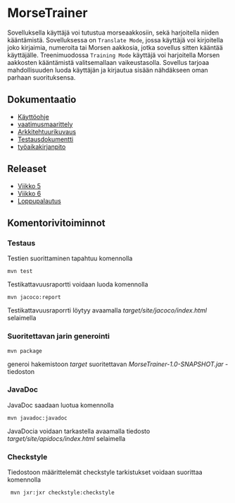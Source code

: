 # MorseTrainer
Sovelluksella käyttäjä voi tutustua morseaakkosiin, sekä harjoitella niiden kääntämistä. Sovelluksessa on ````Translate Mode````, jossa käyttäjä voi kirjoitella joko kirjaimia, numeroita tai Morsen aakkosia, jotka sovellus sitten kääntää käyttäjälle. Treenimuodossa `````Training Mode````` käyttäjä voi harjoitella Morsen aakkosten kääntämistä valitsemallaan vaikeustasolla. Sovellus tarjoaa mahdollisuuden luoda käyttäjän ja kirjautua sisään nähdäkseen oman parhaan suorituksensa.

## Dokumentaatio
* [Käyttöohje](https://github.com/hanrastic/ot-harjoitustyo/blob/main/dokumentaatio/kayttoohje.md)
* [vaatimusmaarittely](https://github.com/hanrastic/ot-harjoitustyo/blob/main/dokumentaatio/vaatimusmaarittely.md)
* [Arkkitehtuurikuvaus](https://github.com/hanrastic/ot-harjoitustyo/blob/main/dokumentaatio/arkkitehtuuri.md)
* [Testausdokumentti](https://github.com/hanrastic/ot-harjoitustyo/blob/main/dokumentaatio/testausdokumentti.md)
* [työaikakirjanpito](https://github.com/hanrastic/ot-harjoitustyo/blob/main/dokumentaatio/tyoaikakirjanpito.md)

## Releaset
* [Viikko 5](https://github.com/hanrastic/ot-harjoitustyo/releases/tag/viikko5)
* [Viikko 6](https://github.com/hanrastic/ot-harjoitustyo/releases/tag/v2.0-beta)
* [Loppupalautus](https://github.com/hanrastic/ot-harjoitustyo/releases/tag/v3.0)

## Komentorivitoiminnot

### Testaus

Testien suorittaminen tapahtuu komennolla
```
mvn test
```

Testikattavuusraportti voidaan luoda komennolla

```
mvn jacoco:report
```

Testikattavuusraporrti löytyy avaamalla  _target/site/jacoco/index.html_ selaimella

### Suoritettavan jarin generointi

```
mvn package
```

generoi hakemistoon _target_ suoritettavan _MorseTrainer-1.0-SNAPSHOT.jar_ -tiedoston

### JavaDoc

JavaDoc saadaan luotua komennolla

```
mvn javadoc:javadoc
```

JavaDocia voidaan tarkastella avaamalla tiedosto  _target/site/apidocs/index.html_ selaimella

### Checkstyle

Tiedostoon määrittelemät checkstyle tarkistukset voidaan suorittaa komennolla

```
 mvn jxr:jxr checkstyle:checkstyle
```
